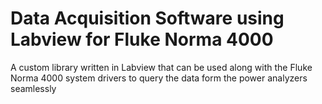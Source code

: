 # Data Acquisition Software using Labview for Fluke Norma 4000
A custom library written in Labview that can be used along with the Fluke Norma 4000 system drivers to query the data form the power analyzers seamlessly
